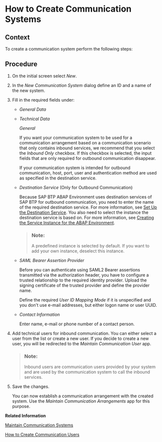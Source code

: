 <!-- loioc2234acd55774ebcbedb66744199273e -->

# How to Create Communication Systems



<a name="loioc2234acd55774ebcbedb66744199273e__HowToCreateCommSystems_context"/>

## Context

To create a communication system perform the following steps:



<a name="loioc2234acd55774ebcbedb66744199273e__HowToCreateCommSystems_steps"/>

## Procedure

1.  On the initial screen select *New*.

2.  In the *New Communication System* dialog define an ID and a name of the new system.

3.  Fill in the required fields under:

    -   *General Data*
    -   *Technical Data* 

        *General*

        If you want your communication system to be used for a communication arrangement based on a communication scenario that only contains inbound services, we recommend that you select the *Inbound Only* checkbox. If this checkbox is selected, the input fields that are only required for outbound communication disappear.

        If your communication system is intended for outbound communication, host, port, user and authentication method are used as specified in the destination service.

    -   *Destination Service* \(Only for Outbound Communication\)

        Because SAP BTP ABAP Environment uses destination services of SAP BTP for outbound communication, you need to enter the name of the required destination service. For more information, see [Set Up the Destination Service](https://help.sap.com/viewer/65de2977205c403bbc107264b8eccf4b/Cloud/en-US/3fa7934f5a714bf88d8490958211382f.html). You also need to select the instance the destination service is based on. For more information, see [Creating the Service Instance for the ABAP Environment](https://help.sap.com/viewer/a96b1df8525f41f79484717368e30626/Cloud/en-US/50b32f144e184154987a06e4b55ce447.html).

        > ### Note:  
        > A predefined instance is selected by default. If you want to add your own instance, deselect this instance.

    -   *SAML Bearer Assertion Provider*

        Before you can authenticate using SAML2 Bearer assertions transmitted via the authorization header, you have to configure a trusted relationship to the required identity provider. Upload the signing certificate of the trusted provider and define the provider name.

        Define the required *User ID Mapping Mode* if it is unspecified and you don't use e-mail addresses, but either logon name or user UUID.

    -   *Contact Information*

        Enter name, e-mail or phone number of a contact person.


4.  Add technical users for inbound communication. You can either select a user from the list or create a new user. If you decide to create a new user, you will be redirected to the *Maintain Communication User* app.

    > ### Note:  
    > Inbound users are communication users provided by your system and are used by the communication system to call the inbound services.

5.  Save the changes.

    You can now establish a communication arrangement with the created system. Use the *Maintain Communication Arrangements* app for this purpose.


**Related Information**  


[Maintain Communication Systems](Maintain_Communication_Systems_15663c1.md "You can use this app to create communication systems. Communication systems are created to enable the communication among different systems.")



[How to Create Communication Users](How_to_Create_Communication_Users_0377ade.md "")


